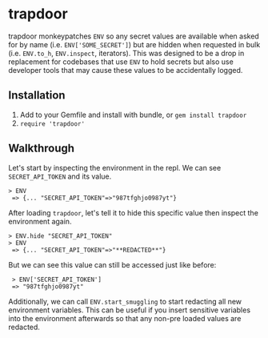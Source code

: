 # trapdoor

trapdoor monkeypatches `ENV` so any secret values are available when asked for by name (i.e. `ENV['SOME_SECRET']`) but are hidden when requested in bulk (i.e. `ENV.to_h`, `ENV.inspect`, iterators). This was designed to be a drop in replacement for codebases that use `ENV` to hold secrets but also use developer tools that may cause these values to be accidentally logged. 

## Installation

1. Add to your Gemfile and install with bundle, or `gem install trapdoor`
2. `require 'trapdoor'`

## Walkthrough

Let's start by inspecting the environment in the repl. We can see `SECRET_API_TOKEN` and its value.

```
> ENV
 => {... "SECRET_API_TOKEN"=>"987tfghjo0987yt"}
```

After loading `trapdoor`, let's tell it to hide this specific value then inspect the environment again.

```
> ENV.hide "SECRET_API_TOKEN"
> ENV
 => {... "SECRET_API_TOKEN"=>"**REDACTED**"}
```

But we can see this value can still be accessed just like before:
```
 > ENV['SECRET_API_TOKEN']
 => "987tfghjo0987yt"
 ```
 
Additionally, we can call `ENV.start_smuggling` to start redacting all new environment variables. This can be useful if you insert sensitive variables into the environment afterwards so that any non-pre loaded values are redacted.
